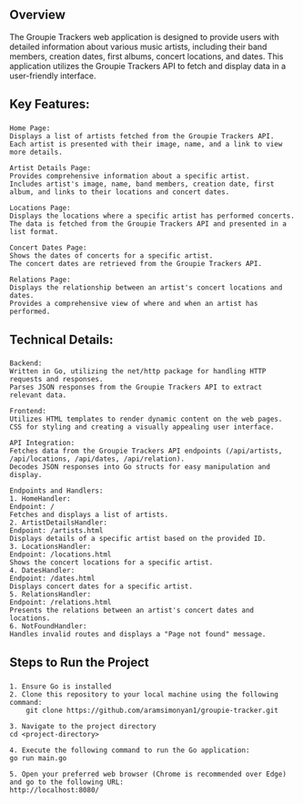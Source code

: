 ## Overview
The Groupie Trackers web application is designed to provide users with detailed information about various music artists, including their band members, creation dates, first albums, concert locations, and dates. This application utilizes the Groupie Trackers API to fetch and display data in a user-friendly interface.

## Key Features:
###
    Home Page:
    Displays a list of artists fetched from the Groupie Trackers API.
    Each artist is presented with their image, name, and a link to view more details.
    
    Artist Details Page:
    Provides comprehensive information about a specific artist.
    Includes artist's image, name, band members, creation date, first album, and links to their locations and concert dates.

    Locations Page:
    Displays the locations where a specific artist has performed concerts.
    The data is fetched from the Groupie Trackers API and presented in a list format.

    Concert Dates Page:
    Shows the dates of concerts for a specific artist.
    The concert dates are retrieved from the Groupie Trackers API.

    Relations Page:
    Displays the relationship between an artist's concert locations and dates.
    Provides a comprehensive view of where and when an artist has performed.
    
## Technical Details:
###
    Backend:
    Written in Go, utilizing the net/http package for handling HTTP requests and responses.
    Parses JSON responses from the Groupie Trackers API to extract relevant data.

    Frontend:
    Utilizes HTML templates to render dynamic content on the web pages.
    CSS for styling and creating a visually appealing user interface.
    
    API Integration:
    Fetches data from the Groupie Trackers API endpoints (/api/artists, /api/locations, /api/dates, /api/relation).
    Decodes JSON responses into Go structs for easy manipulation and display.
    
    Endpoints and Handlers:
    1. HomeHandler:
    Endpoint: /
    Fetches and displays a list of artists.
    2. ArtistDetailsHandler:
    Endpoint: /artists.html
    Displays details of a specific artist based on the provided ID.
    3. LocationsHandler:
    Endpoint: /locations.html
    Shows the concert locations for a specific artist.
    4. DatesHandler:
    Endpoint: /dates.html
    Displays concert dates for a specific artist.
    5. RelationsHandler:
    Endpoint: /relations.html
    Presents the relations between an artist's concert dates and locations.
    6. NotFoundHandler:
    Handles invalid routes and displays a "Page not found" message.

## Steps to Run the Project
###
    1. Ensure Go is installed
    2. Clone this repository to your local machine using the following command:
        git clone https://github.com/aramsimonyan1/groupie-tracker.git
        
    3. Navigate to the project directory
    cd <project-directory>    
    
    4. Execute the following command to run the Go application:
    go run main.go

    5. Open your preferred web browser (Chrome is recommended over Edge) and go to the following URL: 
    http://localhost:8080/ 